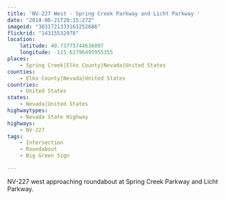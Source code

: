 ```yaml
---
title: 'NV-227 West - Spring Creek Parkway and Licht Parkway '
date: "2014-06-21T20:15:27Z"
imageid: "3831721333163252686"
flickrid: "14315532978"
location:
    latitude: 40.73775744636097
    longitude: -115.61796495955355
places:
    - Spring Creek|Elko County|Nevada|United States
counties:
    - Elko County|Nevada|United States
countries:
    - United States
states:
    - Nevada|United States
highwaytypes:
    - Nevada State Highway
highways:
    - NV-227
tags:
    - Intersection
    - Roundabout
    - Big Green Sign

---
```

NV-227 west approaching roundabout at Spring Creek Parkway and Licht Parkway.